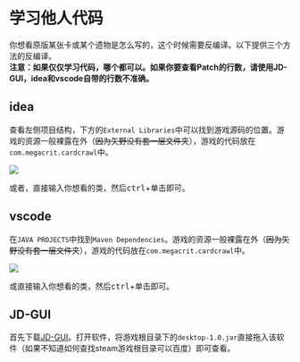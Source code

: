 # 学习他人代码

你想看原版某张卡或某个遗物是怎么写的，这个时候需要反编译。以下提供三个方法的反编译。<br>
<b>注意：如果仅仅学习代码，哪个都可以。如果你要查看Patch的行数，请使用JD-GUI，idea和vscode自带的行数不准确。</b>

## idea
查看左侧项目结构，下方的`External Libraries`中可以找到游戏源码的位置。游戏的资源一般裸露在外（~~因为矢野没有套一层文件夹~~），游戏的代码放在`com.megacrit.cardcrawl`中。<br>

![](https://i.loli.net/2021/11/13/slyCzBcuFfRnVmA.png)

或者，直接输入你想看的类，然后<kbd>ctrl</kbd>+单击即可。

## vscode
在`JAVA PROJECTS`中找到`Maven Dependencies`。游戏的资源一般裸露在外（~~因为矢野没有套一层文件夹~~），游戏的代码放在`com.megacrit.cardcrawl`中。<br>

![](https://i.loli.net/2021/11/13/rIELMcztuyDTRCi.png)

或直接输入你想看的类，然后<kbd>ctrl</kbd>+单击即可。

## JD-GUI
首先下载[JD-GUI](http://java-decompiler.github.io/)。打开软件，将游戏根目录下的`desktop-1.0.jar`直接拖入该软件（如果不知道如何查找steam游戏根目录可以百度）即可查看。